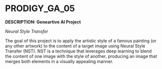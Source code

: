 # **PRODIGY_GA_05**
**DESCRIPTION: Geneartive AI Project**

*Neural Style Transfer*

The goal of this project is to apply the artistic style of a famous painting (or any other artwork) to the content of a target image using Neural Style Transfer (NST). NST is a technique that leverages deep learning to blend the content of one image with the style of another, producing an image that merges both elements in a visually appealing manner.
